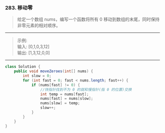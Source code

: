 ### 283. 移动零

>给定一个数组 nums，编写一个函数将所有 0 移动到数组的末尾，同时保持非零元素的相对顺序。   
***
>示例:   
>输入: [0,1,0,3,12]   
>输出: [1,3,12,0,0]  
***
```java
class Solution {
    public void moveZeroes(int[] nums) {
        int slow = 0;
        for (int fast = 0; fast < nums.length; fast++) {
            if (nums[fast] != 0) {
                //快指针找到不为 0 的就和慢指针(指 0 的位置)交换
                int temp = nums[fast];
                nums[fast] = nums[slow];
                nums[slow] = temp;
                slow++;
            }
        }
    }
}
``` 
